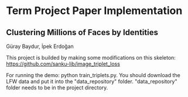 # Term Project Paper Implementation

## Clustering Millions of Faces by Identities

Güray Baydur, İpek Erdoğan



This project is builded by making some modifications on this skeleton: https://github.com/sanku-lib/image_triplet_loss

For running the demo: python train_triplets.py. You should download the LFW data and put it into the "data_repository" folder. "data_repository" folder needs to be in the project directory.
